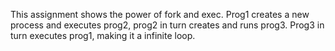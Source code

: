 This assignment shows the power of fork and exec.
Prog1 creates a new process and executes prog2, prog2 in turn creates and runs prog3.
Prog3 in turn executes prog1, making it a infinite loop.